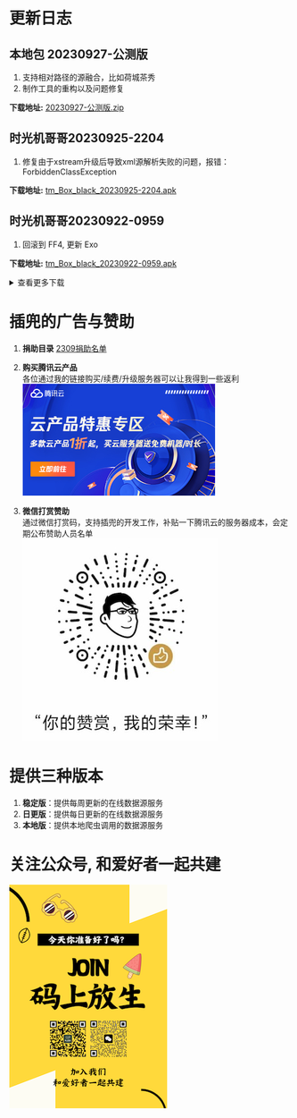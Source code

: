 <!--
 * @Author: bestpvp bestpvp@sina.com
 * @Date: 2023-09-12 15:56:58
 * @LastEditors: bestpvp bestpvp@sina.com
 * @LastEditTime: 2023-10-05 15:11:08
 * @FilePath: /tm/README.md
 * @Description: 这是默认设置,请设置`customMade`, 打开koroFileHeader查看配置 进行设置: https://github.com/OBKoro1/koro1FileHeader/wiki/%E9%85%8D%E7%BD%AE
-->

# 更新日志

## 本地包 20230927-公测版

1. 支持相对路径的源融合，比如荷城茶秀
2. 制作工具的重构以及问题修复

**下载地址:** [20230927-公测版.zip](release/20230927-公测版.zip "20230927-公测版")

## 时光机哥哥20230925-2204

1. 修复由于xstream升级后导致xml源解析失败的问题，报错：ForbiddenClassException

**下载地址:** [tm_Box_black_20230925-2204.apk](release/tm_Box_black_20230925-2204.apk "时光机哥哥20230925-2204")

## 时光机哥哥20230922-0959

1. 回滚到 FF4, 更新 Exo

**下载地址:** [tm_Box_black_20230922-0959.apk](release/tm_Box_black_20230922-0959.apk "时光机哥哥20230922-0959")

<details>

<summary>查看更多下载</summary>

## 时光机哥哥20230919-2036

1. App启动时清理荐片下载缓存

**下载地址:** [tm_Box_black_20230919-2036.apk](release/tm_Box_black_20230919-2036.apk "时光机哥哥20230919-2036")

## 20230919-公测版

1. 更新直播线路验签
2. 删除无用的爬虫脚本，提高性能
3. 一些小问题的优化

**下载地址:** [20230919-公测版.zip](release/20230919-公测版.zip "20230919-公测版")


## 20230918-公测版

1. 自营线路drpy爬虫升级到drpy2
2. 部分线路不支持搜索：比如csp_Bili
3. 一些小问题的优化

**下载地址:** [20230918-公测版.zip](release/20230918-公测版.zip "20230918-公测版")

## 时光机哥哥20230918-0745

1. 更新 VOD 焦点大小 x1.2
2. 更新 VOD 控制器 UI
3. 修复了输入时搜索字幕时崩溃的问题

**下载地址:** [tm_Box_black_20230918-0745.apk](release/tm_Box_black_20230918-0745.apk "时光机哥哥20230918-0745")

## 时光机哥哥20230917-0831

1. 修复今天代码修改引起的一些bug
2. 支持荐片(感谢 q215613905)

**下载地址:** [tm_Box_black_20230917-0831.apk](release/tm_Box_black_20230917-0831.apk "时光机哥哥20230917-0831")

## 20230914-公测版

1. 使用新的打包工具生成
2. 自营线路drpy的依赖本地化支持
3. 主数据源的AES加密
4. 一些小问题的优化

**下载地址:** [20230914-公测版.zip](release/20230914-公测版.zip "20230914-公测版")

## 20230910-公测版

1. 融合自营、饭太硬、道长线路
2. 支持道长drpy的js依赖调用，包括alist
3. 直播线路更新至2309081833
4. 本地化失败时调用原始URL
5. 增加本地包专属文案样式

**下载地址:** [20230910-公测版.zip](release/20230910-公测版.zip "20230910-公测版")

</details>

# 插兜的广告与赞助

1. **捐助目录**
[2309捐助名单](./donate/2309.md)

2. **购买腾讯云产品**  
各位通过我的链接购买/续费/升级服务器可以让我得到一些返利  
[![支持插兜](./img/腾讯云邀请.jpg "支持插兜")](https://curl.qcloud.com/sjfCjc8D)

3. **微信打赏赞助**  
通过微信打赏码，支持插兜的开发工作，补贴一下腾讯云的服务器成本，会定期公布赞助人员名单  
![支持插兜](./img/打赏码.jpg "支持插兜")

# 提供三种版本

1. **稳定版**：提供每周更新的在线数据源服务
2. **日更版**：提供每日更新的在线数据源服务
3. **本地版**：提供本地爬虫调用的数据源服务

# 关注公众号, 和爱好者一起共建

[![加入我们](./img/join.png "加入我们")](https://mp.weixin.qq.com/mp/appmsgalbum?__biz=MzUyNzg2NTM5Ng==&action=getalbum&album_id=3013702748250390530#wechat_redirect)
